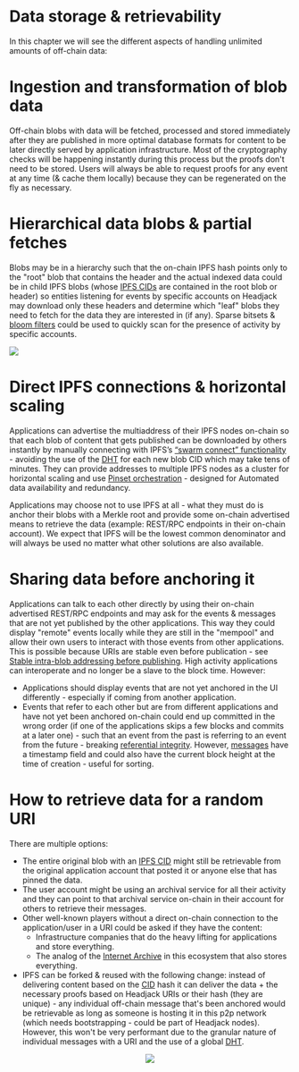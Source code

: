 # Data storage & retrievability

In this chapter we will see the different aspects of handling unlimited amounts of off-chain data:

<!-- toc -->

# Ingestion and transformation of blob data

Off-chain blobs with data will be fetched, processed and stored immediately after they are published in more optimal database formats for content to be later directly served by application infrastructure. Most of the cryptography checks will be happening instantly during this process but the proofs don't need to be stored. Users will always be able to request proofs for any event at any time (& cache them locally) because they can be regenerated on the fly as necessary.

# Hierarchical data blobs & partial fetches

Blobs may be in a hierarchy such that the on-chain IPFS hash points only to the "root" blob that contains the header and the actual indexed data could be in child IPFS blobs (whose [IPFS CIDs](https://docs.ipfs.io/concepts/content-addressing/) are contained in the root blob or header) so entities listening for events by specific accounts on Headjack may download only these headers and determine which "leaf" blobs they need to fetch for the data they are interested in (if any). Sparse bitsets & [bloom filters](https://en.wikipedia.org/wiki/Bloom_filter) could be used to quickly scan for the presence of activity by specific accounts.

<img src="images/root_child_blob_separation.png"/>

# Direct IPFS connections & horizontal scaling

Applications can advertise the multiaddress of their IPFS nodes on-chain so that each blob of content that gets published can be downloaded by others instantly by manually connecting with IPFS’s [“swarm connect” functionality](https://medium.com/pinata/speeding-up-ipfs-pinning-through-swarm-connections-b509b1471986) - avoiding the use of the [DHT](https://en.wikipedia.org/wiki/Distributed_hash_table) for each new blob CID which may take tens of minutes. They can provide addresses to multiple IPFS nodes as a cluster for horizontal scaling and use [Pinset orchestration](https://ipfscluster.io/) - designed for Automated data availability and redundancy.

Applications may choose not to use IPFS at all - what they must do is anchor their blobs with a Merkle root and provide some on-chain advertised means to retrieve the data (example: REST/RPC endpoints in their on-chain account). We expect that IPFS will be the lowest common denominator and will always be used no matter what other solutions are also available.

# Sharing data before anchoring it

Applications can talk to each other directly by using their on-chain advertised REST/RPC endpoints and may ask for the events & messages that are not yet published by the other applications. This way they could display "remote" events locally while they are still in the "mempool" and allow their own users to interact with those events from other applications. This is possible because URIs are stable even before publication - see [Stable intra-blob addressing before publishing](blobs_and_uris.md#stable-intra-blob-addressing-before-publishing). High activity applications can interoperate and no longer be a slave to the block time. However:

- Applications should display events that are not yet anchored in the UI differently - especially if coming from another application.
- Events that refer to each other but are from different applications and have not yet been anchored on-chain could end up committed in the wrong order (if one of the applications skips a few blocks and commits at a later one) - such that an event from the past is referring to an event from the future - breaking [referential integrity](https://en.wikipedia.org/wiki/Referential_integrity). However, [messages](messages.md) have a timestamp field and could also have the current block height at the time of creation - useful for sorting.

# How to retrieve data for a random URI

There are multiple options:

<!-- TODO:
"The user account might be using an archival service for all their activity and they can point to that archival service on-chain in their account for others to retrieve their messages." ===> SHOULD BE ALSO ABLE TO ASK THE IDM OF THE USER !!! -->

- The entire original blob with an [IPFS CID](https://docs.ipfs.io/concepts/content-addressing/) might still be retrievable from the original application account that posted it or anyone else that has pinned the data.
- The user account might be using an archival service for all their activity and they can point to that archival service on-chain in their account for others to retrieve their messages.
- Other well-known players without a direct on-chain connection to the application/user in a URI could be asked if they have the content:
    - Infrastructure companies that do the heavy lifting for applications and store everything.
    - The analog of the [Internet Archive](https://en.wikipedia.org/wiki/Internet_Archive) in this ecosystem that also stores everything.
- IPFS can be forked & reused with the following change: instead of delivering content based on the [CID](https://docs.ipfs.tech/concepts/content-addressing/) hash it can deliver the data + the necessary proofs based on Headjack URIs or their hash (they are unique) - any individual off-chain message that's been anchored would be retrievable as long as someone is hosting it in this p2p network (which needs bootstrapping - could be part of Headjack nodes). However, this won't be very performant due to the granular nature of individual messages with a URI and the use of a global [DHT](https://en.wikipedia.org/wiki/Distributed_hash_table).


<div style="text-align: center;">
    <img src="images/meme_we_are_not_the_same_addressability_vs_storage.jpg"/>
</div>

<!-- you deal with storage and retrievability of data
I address data
permanently
and allow for
storage and
location to
change
we are not the same
https://imgflip.com/memegenerator/342785297/Gus-Fring-we-are-not-the-same -->
